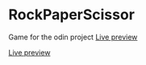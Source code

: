# RockPaperScissor
Game for the odin project
[Live preview](https://bhupi1998.github.io/RockPaperScissor)


 [Live preview](https://bhupi1998.github.io/RockPaperScissor) 

